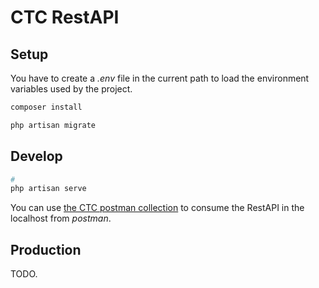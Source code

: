 # CTC RestAPI

## Setup
You have to create a *.env* file in the current path to load the environment variables used by the project.

```sh
composer install
```

```sh
php artisan migrate
```

## Develop
```sh
#
php artisan serve
```

You can use [the CTC postman collection](ctc.postman_collection.json) to consume the RestAPI in the localhost from *postman*.

## Production
TODO.
